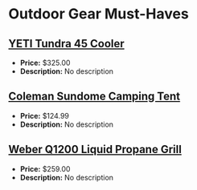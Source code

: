 # Outdoor Gear Must-Haves

## [YETI Tundra 45 Cooler](https://www.amazon.com/dp/B00IYJK7VS?tag=mychanneld-20)
- **Price:** $325.00
- **Description:** No description

## [Coleman Sundome Camping Tent](https://www.amazon.com/dp/B07GX54QVW?tag=mychanneld-20)
- **Price:** $124.99
- **Description:** No description

## [Weber Q1200 Liquid Propane Grill](https://www.amazon.com/dp/B00FDOON9C?tag=mychanneld-20)
- **Price:** $259.00
- **Description:** No description

